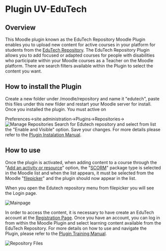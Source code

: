 # Plugin UV-EduTech

## Overview

This Moodle plugin known as the EduTech Repository Moodle Plugin enables you to upload new content for active courses in your platform for students from the [EduTech Repository](https://repositorio.edutech-project.org/). The EduTech Repository Plugin allows you to add focused or adapted courses for people with disabilities who participate within your Moodle courses as a Teacher on the Moodle platform. There are search filters available within the Plugin to select the content you want.

## How to install the Plugin

Create a new folder under /moodle/repository and name it "edutech", paste this files under this new filder and restart your Moodle server for install.
Once you installed the plugin. You must active on 

Preferences->site administration->Plugins->Repositories->![Manage Repositories](https://github.com/EdutechUVPlugin/EdutechUVPlugin/tree/main/pix/image2.jpg?raw=true)
Search for Edutech repository and select from list the "Enable and Visible" option.
Save your changes. For more details please refer to the [Plugin Instalation Manual](https://github.com/EdutechUVPlugin/EdutechUVPlugin/blob/main/manuals/Plugin%20Installation%20Manual.pdf).

## How to use

Once the plugin is activated, when adding content to a course through the "[Add an activity or resource](https://github.com/EdutechUVPlugin/EdutechUVPlugin/tree/main/pix/image4.jpg?raw=true)" option, the "[SCORM](https://github.com/EdutechUVPlugin/EdutechUVPlugin/tree/main/pix/image3.jpg?raw=true)" package type is selected in the Moodle list and when the list appears, it must be selected from the Moodle "[filepicker](https://github.com/EdutechUVPlugin/EdutechUVPlugin/tree/main/pix/image5.jpg?raw=true)" and the plugin should now appear in the list.

When you open the Edutech repository menu from filepicker you will see the Login page.

![Mainpage](https://github.com/EdutechUVPlugin/EdutechUVPlugin/tree/main/pix/image1.jpg?raw=true)

In order to access the content, it is necessary to have create an EduTech account at the [Registration Page](https://repositorio.edutech-project.org/#/register). Once you have an account, you can log in from within the Moodle Plugin and select learning content available from the EduTech Repository. For more details on how to use and navigate the Plugin, please refer to the [Plugin Training Manual](https://github.com/EdutechUVPlugin/EdutechUVPlugin/blob/main/manuals/Plugin%20Training%20Manual.pdf).

![Repository Files](https://github.com/EdutechUVPlugin/EdutechUVPlugin/tree/main/pix/image6.jpg?raw=true)

